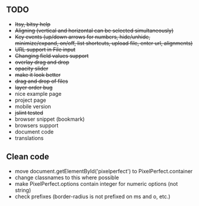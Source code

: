 ## TODO

* ~~Itsy, bitsy help~~
* ~~Aligning (vertical and horizontal can be selected simultaneously)~~
* ~~Key events (up/down arrows for numbers, hide/unhide, minimize/expand, on/off, list shortcuts, upload file, enter url, alignments)~~
* ~~URL support in File input~~
* ~~Changing field values support~~
* ~~overlay drag and drop~~
* ~~opacity slider~~
* ~~make it look better~~
* ~~drag and drop of files~~
* ~~layer order bug~~
* nice example page
* project page
* mobile version
* ~~jslint tested~~
* browser snippet (bookmark)
* browsers support
* document code
* translations

## Clean code
* move document.getElementById('pixelperfect') to PixelPerfect.container
* change classnames to this where possible
* make PixelPerfect.options contain integer for numeric options (not string)
* check prefixes (border-radius is not prefixed on ms and o, etc.)